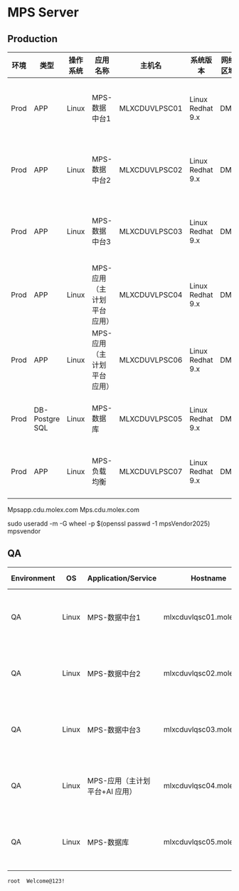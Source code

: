 # MPS Server

## Production

| 环境 | 类型 | 操作系统 | 应用名称 | 主机名 | 系统版本 | 网络区域 | IP 地址 | 配置 |
|------|------|----------|----------|--------|-----------|----------|---------|------|
| Prod | APP | Linux | MPS-数据中台1 | MLXCDUVLPSC01 | Linux Redhat 9.x | DMZ | 10.221.164.201 | 16核-内存24G-硬盘850G |
| Prod | APP | Linux | MPS-数据中台2 | MLXCDUVLPSC02 | Linux Redhat 9.x | DMZ | 10.221.164.202 | 16核-内存24G-硬盘850G |
| Prod | APP | Linux | MPS-数据中台3 | MLXCDUVLPSC03 | Linux Redhat 9.x | DMZ | 10.221.164.203 | 16核-内存24G-硬盘850G |
| Prod | APP | Linux | MPS-应用（主计划平台应用） | MLXCDUVLPSC04 | Linux Redhat 9.x | DMZ | 10.221.164.204 | 8核-内存8G-硬盘600G |
| Prod | APP | Linux | MPS-应用（主计划平台应用） | MLXCDUVLPSC06 | Linux Redhat 9.x | DMZ | 10.221.164.206 | 8核-内存8G-硬盘100G |
| Prod | DB-Postgre SQL | Linux | MPS-数据库 | MLXCDUVLPSC05 | Linux Redhat 9.x | DMZ | 10.221.164.205 | 8核-内存24G-硬盘500G |
| Prod | APP | Linux | MPS-负载均衡 | MLXCDUVLPSC07 | Linux Redhat 9.x | DMZ | 10.221.164.207 (域名：mpsapp.cdu.molex.com/mps.cdu.molex.com) | 4核-内存4G-硬盘50G |

Mpsapp.cdu.molex.com
Mps.cdu.molex.com

sudo useradd -m -G wheel -p $(openssl passwd -1 mpsVendor2025) mpsvendor

## QA

| Environment | OS       | Application/Service             | Hostname                     | OS Image                            | Network Zone | IP Address     | Username | Password         |
|-------------|----------|----------------------------------|------------------------------|-------------------------------------|--------------|----------------|----------|------------------|
| QA          | Linux    | MPS-数据中台1                   | mlxcduvlqsc01.molex.com      | CentOS-Stream-9-latest-x86_64-dvd1  | DMZ          | 10.221.164.71  |          |                  |
| QA          | Linux    | MPS-数据中台2                   | mlxcduvlqsc02.molex.com      | CentOS-Stream-9-latest-x86_64-dvd1  | DMZ          | 10.221.164.72  |          |                  |
| QA          | Linux    | MPS-数据中台3                   | mlxcduvlqsc03.molex.com      | CentOS-Stream-9-latest-x86_64-dvd1  | DMZ          | 10.221.164.73  |          |                  |
| QA          | Linux    | MPS-应用（主计划平台+AI 应用）   | mlxcduvlqsc04.molex.com      | CentOS-Stream-9-latest-x86_64-dvd1  | DMZ          | 10.221.164.74  |          |                  |
| QA          | Linux    | MPS-数据库                       | mlxcduvlqsc05.molex.com      | CentOS-Stream-9-latest-x86_64-dvd1  | DMZ          | 10.221.164.75  | root     | Welcome@123!     |

`
root 
Welcome@123!
`